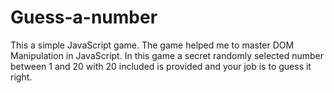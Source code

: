 # Guess-a-number
This a simple JavaScript game. The game helped me to master DOM Manipulation in JavaScript. In this game a secret randomly selected number between 1 and 20 with 20 included is provided and your job is to guess it right.

